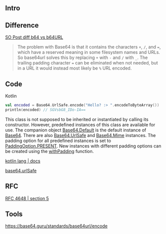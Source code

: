 
## Intro




## Difference

[SO Post diff b64 vs b64URL](https://stackoverflow.com/questions/55389211/string-based-data-encoding-base64-vs-base64url)
> The problem with Base64 is that it contains the characters `+`, `/`, and `=`, which have a reserved meaning in some filesystem names and URLs. So base64url solves this by replacing `+` with `-` and `/` with `_`. The trailing padding character `=` can be eliminated when not needed, but in a URL it would instead most likely be `%` URL encoded.


## Code

Kotlin 
```kotlin
val encoded = Base64.UrlSafe.encode("Hello? :> ".encodeToByteArray())
println(encoded) // SGVsbG8_IDo-IA== 
```


This class is not supposed to be inherited or instantiated by calling its constructor. However, predefined instances of this class are available for use. The companion object [Base64.Default](https://kotlinlang.org/api/core/kotlin-stdlib/kotlin.io.encoding/-base64/-default/index.html) is the default instance of [Base64](https://kotlinlang.org/api/core/kotlin-stdlib/kotlin.io.encoding/-base64/index.html). There are also [Base64.UrlSafe](https://kotlinlang.org/api/core/kotlin-stdlib/kotlin.io.encoding/-base64/-default/-url-safe.html) and [Base64.Mime](https://kotlinlang.org/api/core/kotlin-stdlib/kotlin.io.encoding/-base64/-default/-mime.html) instances. The padding option for all predefined instances is set to [PaddingOption.PRESENT](https://kotlinlang.org/api/core/kotlin-stdlib/kotlin.io.encoding/-base64/-padding-option/-p-r-e-s-e-n-t/index.html). New instances with different padding options can be created using the [withPadding](https://kotlinlang.org/api/core/kotlin-stdlib/kotlin.io.encoding/-base64/with-padding.html) function.

[kotlin lang | docs](https://kotlinlang.org/api/core/kotlin-stdlib/kotlin.io.encoding/-base64/)

[base64.urlSafe](https://kotlinlang.org/api/core/kotlin-stdlib/kotlin.io.encoding/-base64/-default/-url-safe.html)


## RFC



[RFC 4648 | section 5](https://www.rfc-editor.org/rfc/rfc4648#section-5) 


## Tools

https://base64.guru/standards/base64url/encode

